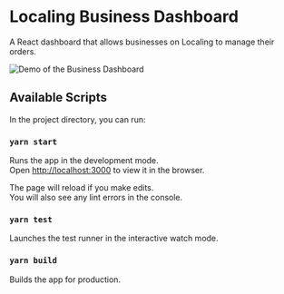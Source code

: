# Localing Business Dashboard

A React dashboard that allows businesses on Localing to manage their orders.

![Demo of the Business Dashboard](https://user-images.githubusercontent.com/1212163/147486188-3fc0e44a-b3f1-4c48-b588-bad0adc0fa92.gif)

## Available Scripts

In the project directory, you can run:

### `yarn start`

Runs the app in the development mode.<br />
Open [http://localhost:3000](http://localhost:3000) to view it in the browser.

The page will reload if you make edits.<br />
You will also see any lint errors in the console.

### `yarn test`

Launches the test runner in the interactive watch mode.

### `yarn build`

Builds the app for production.
